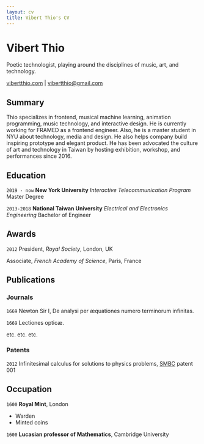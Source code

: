 ```yaml
---
layout: cv
title: Vibert Thio's CV
---
```

# Vibert Thio
Poetic technologist, playing around the disciplines of music, art, and technology.

<div id="webaddress">
<a href="https://vibertthio.com/portfolio">vibertthio.com</a>
| <a href="mailto:vibertthio@gmail.com">vibertthio@gmail.com</a>
</div>



## Summary

Thio specializes in frontend, musical machine learning, animation programming, music technology, and interactive design. He is currently working for FRAMED as a frontend engineer. Also, he is a master student in NYU about technology, media and design. He also helps company build inspiring prototype and elegant product. He has been advocated the culture of art and technology in Taiwan by hosting exhibition, workshop, and performances since 2016.




## Education

`2019 - now`
**New York University**
*Interactive Telecommunication Program*
Master Degree

`2013-2018`
**National Taiwan University**
*Electrical and Electronics Engineering*
Bachelor of Engineer



## Awards

`2012`
President, *Royal Society*, London, UK

Associate, *French Academy of Science*, Paris, France



## Publications

<!-- A list is also available [online](http://scholar.google.co.uk/citations?user=LTOTl0YAAAAJ) -->

### Journals

`1669`
Newton Sir I, De analysi per æquationes numero terminorum infinitas. 

`1669`
Lectiones opticæ.

etc. etc. etc.

### Patents

`2012`
Infinitesimal calculus for solutions to physics problems, [SMBC](http://www.techdirt.com/articles/20121011/09312820678/if-patents-had-been-around-time-newton.shtml) patent 001


## Occupation

`1600`
__Royal Mint__, London

- Warden
- Minted coins

`1600`
__Lucasian professor of Mathematics__, Cambridge University



<!-- ### Footer

Last updated: May 2013 -->


